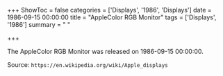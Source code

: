+++
ShowToc = false
categories = ['Displays', '1986', 'Displays']
date = 1986-09-15 00:00:00
title = "AppleColor RGB Monitor"
tags = ['Displays', '1986']
summary = " "

+++

The AppleColor RGB Monitor was released on 1986-09-15 00:00:00.

Source: `https://en.wikipedia.org/wiki/Apple_displays`
